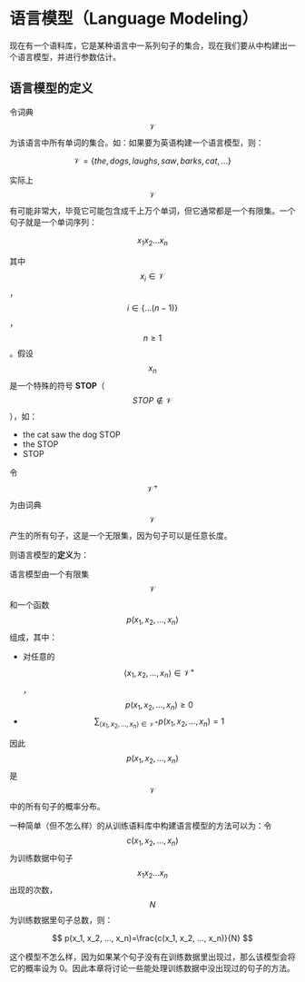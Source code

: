 # 语言模型（Language Modeling）

现在有一个语料库，它是某种语言中一系列句子的集合，现在我们要从中构建出一个语言模型，并进行参数估计。

## 语言模型的定义

令词典 $$\mathcal{V}$$ 为该语言中所有单词的集合。如：如果要为英语构建一个语言模型，则：

$$
\mathcal{V} = \{the, dogs, laughs, saw, barks, cat, ...\}
$$

实际上 $$\mathcal{V}$$ 有可能非常大，毕竟它可能包含成千上万个单词，但它通常都是一个有限集。一个句子就是一个单词序列：

$$
x_1x_2...x_n
$$

其中 $$x_i \in \mathcal{V}$$，$$i \in \{...(n-1)\}$$，$$n \geq 1$$。假设 $$x_n$$ 是一个特殊的符号 **STOP**（$$STOP \notin \mathcal{V}$$），如：

- the cat saw the dog STOP
- the STOP
- STOP

令 $$\mathcal{V}^+$$ 为由词典 $$\mathcal{V}$$ 产生的所有句子，这是一个无限集，因为句子可以是任意长度。

则语言模型的**定义**为：

语言模型由一个有限集 $$\mathcal{V}$$ 和一个函数 $$p(x_1, x_2, …, x_n)$$ 组成，其中：

- 对任意的 $$\langle x_1, x_2, …, x_n \rangle \in \mathcal{V}^{+}$$， $$p(x_1, x_2, …, x_n) \geq 0$$
- $$\sum_{\langle x_1, x_2, …, x_n \rangle \in \mathcal{V}^{+}} p(x_1, x_2, …, x_n)=1$$

因此 $$p(x_1, x_2, …, x_n)$$ 是 $$\mathcal{V}$$ 中的所有句子的概率分布。

一种简单（但不怎么样）的从训练语料库中构建语言模型的方法可以为：令 $$c(x_1, x_2, …, x_n)$$ 为训练数据中句子 $$x_1x_2…x_n$$ 出现的次数，$$N$$ 为训练数据里句子总数，则：

$$
p(x_1, x_2, …, x_n)=\frac{c(x_1, x_2, …, x_n)}{N}
$$

这个模型不怎么样，因为如果某个句子没有在训练数据里出现过，那么该模型会将它的概率设为 0。因此本章将讨论一些能处理训练数据中没出现过的句子的方法。